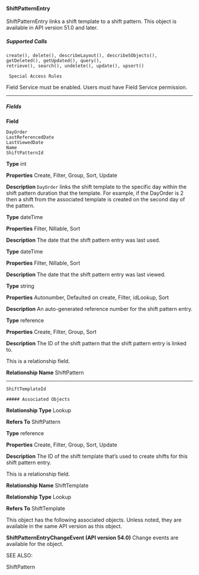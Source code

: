 #### ShiftPatternEntry

ShiftPatternEntry links a shift template to a shift pattern. This object is available in API version 51.0 and later.

##### Supported Calls
```
create(), delete(), describeLayout(), describeSObjects(), getDeleted(), getUpdated(), query(),
retrieve(), search(), undelete(), update(), upsert()

 Special Access Rules

```
Field Service must be enabled. Users must have Field Service permission.


-----

##### Fields

**Field**
```
DayOrder
LastReferencedDate
LastViewedDate
Name
ShiftPatternId

```

**Type**
int

**Properties**
Create, Filter, Group, Sort, Update

**Description**
`DayOrder` links the shift template to the specific day within the shift pattern duration that
the template. For example, if the DayOrder is 2 then a shift from the associated template is
created on the second day of the pattern.

**Type**
dateTime

**Properties**
Filter, Nillable, Sort

**Description**
The date that the shift pattern entry was last used.

**Type**
dateTime

**Properties**
Filter, Nillable, Sort

**Description**
The date that the shift pattern entry was last viewed.

**Type**
string

**Properties**
Autonumber, Defaulted on create, Filter, idLookup, Sort

**Description**
An auto-generated reference number for the shift pattern entry.

**Type**
reference

**Properties**
Create, Filter, Group, Sort

**Description**
The ID of the shift pattern that the shift pattern entry is linked to.

This is a relationship field.

**Relationship Name**
ShiftPattern


-----

```
ShiftTemplateId

##### Associated Objects

```

**Relationship Type**
Lookup

**Refers To**
ShiftPattern

**Type**
reference

**Properties**
Create, Filter, Group, Sort, Update

**Description**
The ID of the shift template that’s used to create shifts for this shift pattern entry.

This is a relationship field.

**Relationship Name**
ShiftTemplate

**Relationship Type**
Lookup

**Refers To**
ShiftTemplate


This object has the following associated objects. Unless noted, they are available in the same API version as this object.

**ShiftPatternEntryChangeEvent (API version 54.0)**
Change events are available for the object.

SEE ALSO:

ShiftPattern
